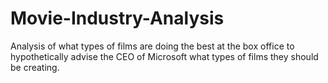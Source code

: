 # Movie-Industry-Analysis
Analysis of what types of films are doing the best at the box office to hypothetically advise the CEO of Microsoft what types of films they should be creating.
